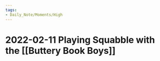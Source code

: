 ```yaml
---
tags:
- Daily_Note/Moments/High
---
```


# 2022-02-11 Playing Squabble with the [[Buttery Book Boys]]